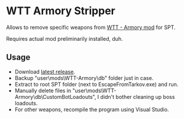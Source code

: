# WTT Armory Stripper
Allows to remove specific weapons from [WTT - Armory mod](https://hub.sp-tarkov.com/files/file/2952-wtt-armory) for SPT.

Requires actual mod preliminarily installed, duh.

## Usage
- Download [latest release](https://github.com/Mugnum/SPT_WTTArmoryStripper/releases).
- Backup "user\mods\WTT-Armory\db\" folder just in case.
- Extract to root SPT folder (next to EscapeFromTarkov.exe) and run.
- Manually delete files in "user\mods\WTT-Armory\db\CustomBotLoadouts\", I didn't bother cleaning up boss loadouts.
- For other weapons, recompile the program using Visual Studio.

